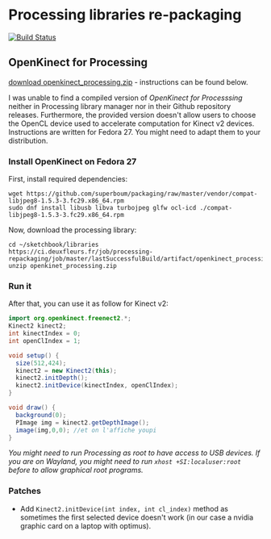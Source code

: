 # Processing libraries re-packaging

[![Build Status](https://ci.deuxfleurs.fr/buildStatus/icon?job=processing-repackaging/master)](https://ci.deuxfleurs.fr/job/processing-repackaging/job/master/)

## OpenKinect for Processing

[download openkinect_processing.zip](https://ci.deuxfleurs.fr/job/processing-repackaging/job/master/lastSuccessfulBuild/artifact/openkinect_processing.zip) - instructions can be found below.

I was unable to find a compiled version of *OpenKinect for Processsing* neither in Processing library manager nor in their Github repository releases.
Furthermore, the provided version doesn't allow users to choose the OpenCL device used to accelerate computation for Kinect v2 devices.
Instructions are written for Fedora 27. You might need to adapt them to your distribution.

### Install OpenKinect on Fedora 27

First, install required dependencies:

```
wget https://github.com/superboum/packaging/raw/master/vendor/compat-libjpeg8-1.5.3-3.fc29.x86_64.rpm
sudo dnf install libusb libva turbojpeg glfw ocl-icd ./compat-libjpeg8-1.5.3-3.fc29.x86_64.rpm
```

Now, download the processing library:

```
cd ~/sketchbook/libraries
https://ci.deuxfleurs.fr/job/processing-repackaging/job/master/lastSuccessfulBuild/artifact/openkinect_processing.zip
unzip openkinet_processing.zip
```

### Run it

After that, you can use it as follow for Kinect v2:

```java
import org.openkinect.freenect2.*;
Kinect2 kinect2;
int kinectIndex = 0;
int openClIndex = 1;

void setup() {
  size(512,424);
  kinect2 = new Kinect2(this);
  kinect2.initDepth();
  kinect2.initDevice(kinectIndex, openClIndex);
}

void draw() {
  background(0);
  PImage img = kinect2.getDepthImage();
  image(img,0,0); //et on l'affiche youpi
}
```

*You might need to run Processing as root to have access to USB devices. If you are on Wayland, you might need to run `xhost +SI:localuser:root` before to allow graphical root programs.*

### Patches

 * Add `Kinect2.initDevice(int index, int cl_index)` method as sometimes the first selected device doesn't work (in our case a nvidia graphic card on a laptop with optimus).
